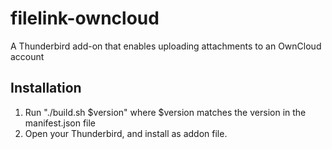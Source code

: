 # filelink-owncloud
A Thunderbird add-on that enables uploading attachments to an OwnCloud account

## Installation

1. Run "./build.sh $version" where $version matches the version in the manifest.json file
1. Open your Thunderbird, and install as addon file.
